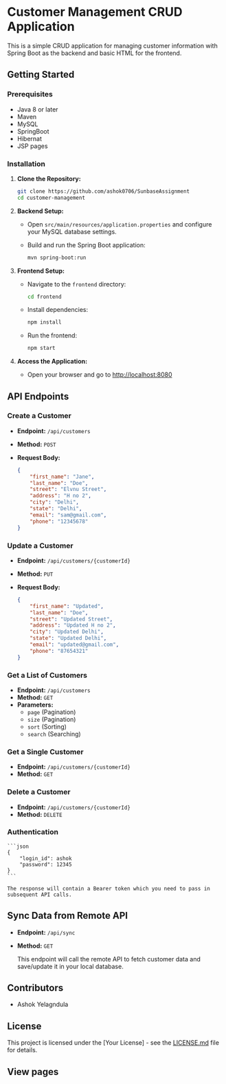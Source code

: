 
# Customer Management CRUD Application

This is a simple CRUD application for managing customer information with Spring Boot as the backend and basic HTML for the frontend.

## Getting Started

### Prerequisites

- Java 8 or later
- Maven
- MySQL
- SpringBoot
- Hibernat
- JSP pages

### Installation

1. **Clone the Repository:**

    ```bash
    git clone https://github.com/ashok0706/SunbaseAssignment
    cd customer-management
    ```

2. **Backend Setup:**

    - Open `src/main/resources/application.properties` and configure your MySQL database settings.
    
    - Build and run the Spring Boot application:

        ```bash
        mvn spring-boot:run
        ```

3. **Frontend Setup:**

    - Navigate to the `frontend` directory:

        ```bash
        cd frontend
        ```

    - Install dependencies:

        ```bash
        npm install
        ```

    - Run the frontend:

        ```bash
        npm start
        ```

4. **Access the Application:**

    - Open your browser and go to [http://localhost:8080](http://localhost:8080)

## API Endpoints

### Create a Customer

- **Endpoint:** `/api/customers`
- **Method:** `POST`
- **Request Body:**
  
    ```json
    {
        "first_name": "Jane",
        "last_name": "Doe",
        "street": "Elvnu Street",
        "address": "H no 2",
        "city": "Delhi",
        "state": "Delhi",
        "email": "sam@gmail.com",
        "phone": "12345678"
    }
    ```

### Update a Customer

- **Endpoint:** `/api/customers/{customerId}`
- **Method:** `PUT`
- **Request Body:**

    ```json
    {
        "first_name": "Updated",
        "last_name": "Doe",
        "street": "Updated Street",
        "address": "Updated H no 2",
        "city": "Updated Delhi",
        "state": "Updated Delhi",
        "email": "updated@gmail.com",
        "phone": "87654321"
    }
    ```

### Get a List of Customers

- **Endpoint:** `/api/customers`
- **Method:** `GET`
- **Parameters:**
  - `page` (Pagination)
  - `size` (Pagination)
  - `sort` (Sorting)
  - `search` (Searching)

### Get a Single Customer

- **Endpoint:** `/api/customers/{customerId}`
- **Method:** `GET`

### Delete a Customer

- **Endpoint:** `/api/customers/{customerId}`
- **Method:** `DELETE`

### Authentication

  
    ```json
    {
        "login_id": ashok
        "password": 12345
    }
    ```

    The response will contain a Bearer token which you need to pass in subsequent API calls.


## Sync Data from Remote API

- **Endpoint:** `/api/sync`
- **Method:** `GET`

   This endpoint will call the remote API to fetch customer data and save/update it in your local database.

## Contributors

- Ashok Yelagndula

## License

This project is licensed under the [Your License] - see the [LICENSE.md](LICENSE.md) file for details.

## View pages


